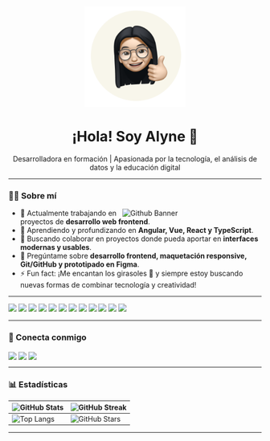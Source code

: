 <p align="center">
  <img width="200" src="https://github.com/Kathryn-Jie/Kathryn-Jie/blob/main/kathryn.png">
</p>

<h1 align="center"> ¡Hola! Soy Alyne 👋 </h1>
<p align="center">
  Desarrolladora en formación | Apasionada por la tecnología, el análisis de datos y la educación digital
</p>

---


### 👩‍💻 Sobre mí  

<img width="55%" align="right" alt="Github Banner" src="https://raw.githubusercontent.com/onimur/.github/master/.resources/git-header.svg" />

- 🔭 Actualmente trabajando en proyectos de **desarrollo web frontend**.  
- 🌱 Aprendiendo y profundizando en **Angular, Vue, React y TypeScript**.  
- 👯 Buscando colaborar en proyectos donde pueda aportar en **interfaces modernas y usables**.  
- 💬 Pregúntame sobre **desarrollo frontend, maquetación responsive, Git/GitHub y prototipado en Figma**.  
- ⚡ Fun fact: ¡Me encantan los girasoles 🌻 y siempre estoy buscando nuevas formas de combinar tecnología y creatividad!  

---


<p align="left">
   <img width="32px" src="https://raw.githubusercontent.com/rahulbanerjee26/githubAboutMeGenerator/main/icons/angular.svg" />
  <img width="32px" src="https://raw.githubusercontent.com/rahulbanerjee26/githubAboutMeGenerator/main/icons/vuejs.svg" />
  <img width="32px" src="https://raw.githubusercontent.com/rahulbanerjee26/githubAboutMeGenerator/main/icons/reactjs.svg" />
  <img width="32px" src="https://raw.githubusercontent.com/rahulbanerjee26/githubAboutMeGenerator/main/icons/javascript.svg" />
  <img width="32px" src="https://raw.githubusercontent.com/rahulbanerjee26/githubAboutMeGenerator/main/icons/typescript.svg" />
  <img width="32px" src="https://raw.githubusercontent.com/rahulbanerjee26/githubAboutMeGenerator/main/icons/css.svg" />
  <img width="32px" src="https://raw.githubusercontent.com/rahulbanerjee26/githubAboutMeGenerator/main/icons/html.svg" />
  <img width="32px" src="https://raw.githubusercontent.com/rahulbanerjee26/githubAboutMeGenerator/main/icons/figma.svg" />
  <img width="32px" src="https://raw.githubusercontent.com/rahulbanerjee26/githubAboutMeGenerator/main/icons/github.svg" />
  <img width="32px" src="https://raw.githubusercontent.com/rahulbanerjee26/githubAboutMeGenerator/main/icons/java.svg" />
  <img width="32px" src="https://raw.githubusercontent.com/rahulbanerjee26/githubAboutMeGenerator/main/icons/csharp.svg" />
  <img width="32px" src="https://raw.githubusercontent.com/rahulbanerjee26/githubAboutMeGenerator/main/icons/android.svg" />
</p>

---

### 🤝 Conecta conmigo  

<a href = "https://www.linkedin.com/in/alyne-regalado/"> <img width = "32px" align= "center" src="https://raw.githubusercontent.com/rahulbanerjee26/githubAboutMeGenerator/main/icons/linked-in-alt.svg"/></a> 
<a href="[https://www.instagram.com/tu_usuario/](https://www.instagram.com/alyne_rm/)"><img width="32px" align="center" src="https://raw.githubusercontent.com/rahulbanerjee26/githubAboutMeGenerator/main/icons/instagram.svg"/></a> 
<a href = "[https://github.com/alyne_regalado](https://github.com/AlyneRegaladoMorales)"> <img width = "32px" align= "center" src="https://raw.githubusercontent.com/rahulbanerjee26/githubAboutMeGenerator/main/icons/github.svg"/></a> 

---

### 📊 Estadísticas  

| ![GitHub Stats](https://github-readme-stats.vercel.app/api?username=alyne_regalado&show_icons=true&theme=tokyonight) | ![GitHub Streak](https://github-readme-streak-stats.herokuapp.com/?user=alyne_regalado&theme=tokyonight) |
| --- | --- |
| ![Top Langs](https://github-readme-stats.vercel.app/api/top-langs/?username=alyne_regalado&theme=tokyonight) | ![GitHub Stars](https://github-readme-stats.vercel.app/api?username=alyne_regalado&show_icons=true&locale=es&count_private=true&hide_rank=true&custom_title=Mis%20Estadísticas%20en%20GitHub&disable_animations=true&theme=tokyonight) |

---


